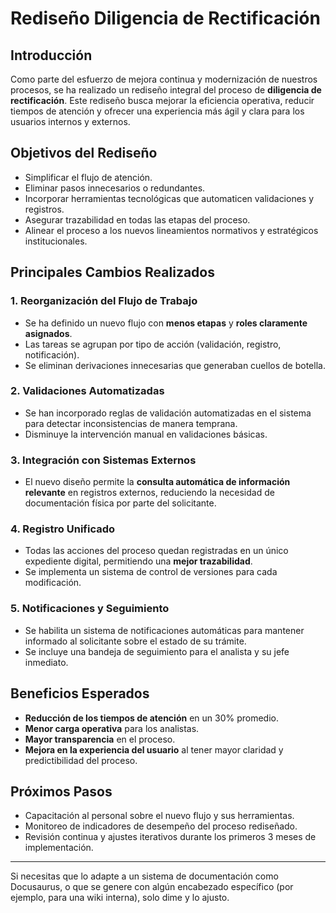 # Rediseño Diligencia de Rectificación

## Introducción

Como parte del esfuerzo de mejora continua y modernización de nuestros procesos, se ha realizado un rediseño integral del proceso de **diligencia de rectificación**. Este rediseño busca mejorar la eficiencia operativa, reducir tiempos de atención y ofrecer una experiencia más ágil y clara para los usuarios internos y externos.

## Objetivos del Rediseño

- Simplificar el flujo de atención.
- Eliminar pasos innecesarios o redundantes.
- Incorporar herramientas tecnológicas que automaticen validaciones y registros.
- Asegurar trazabilidad en todas las etapas del proceso.
- Alinear el proceso a los nuevos lineamientos normativos y estratégicos institucionales.

## Principales Cambios Realizados

### 1. Reorganización del Flujo de Trabajo

- Se ha definido un nuevo flujo con **menos etapas** y **roles claramente asignados**.
- Las tareas se agrupan por tipo de acción (validación, registro, notificación).
- Se eliminan derivaciones innecesarias que generaban cuellos de botella.

### 2. Validaciones Automatizadas

- Se han incorporado reglas de validación automatizadas en el sistema para detectar inconsistencias de manera temprana.
- Disminuye la intervención manual en validaciones básicas.

### 3. Integración con Sistemas Externos

- El nuevo diseño permite la **consulta automática de información relevante** en registros externos, reduciendo la necesidad de documentación física por parte del solicitante.

### 4. Registro Unificado

- Todas las acciones del proceso quedan registradas en un único expediente digital, permitiendo una **mejor trazabilidad**.
- Se implementa un sistema de control de versiones para cada modificación.

### 5. Notificaciones y Seguimiento

- Se habilita un sistema de notificaciones automáticas para mantener informado al solicitante sobre el estado de su trámite.
- Se incluye una bandeja de seguimiento para el analista y su jefe inmediato.

## Beneficios Esperados

- **Reducción de los tiempos de atención** en un 30% promedio.
- **Menor carga operativa** para los analistas.
- **Mayor transparencia** en el proceso.
- **Mejora en la experiencia del usuario** al tener mayor claridad y predictibilidad del proceso.

## Próximos Pasos

- Capacitación al personal sobre el nuevo flujo y sus herramientas.
- Monitoreo de indicadores de desempeño del proceso rediseñado.
- Revisión continua y ajustes iterativos durante los primeros 3 meses de implementación.

---

Si necesitas que lo adapte a un sistema de documentación como Docusaurus, o que se genere con algún encabezado específico (por ejemplo, para una wiki interna), solo dime y lo ajusto.
